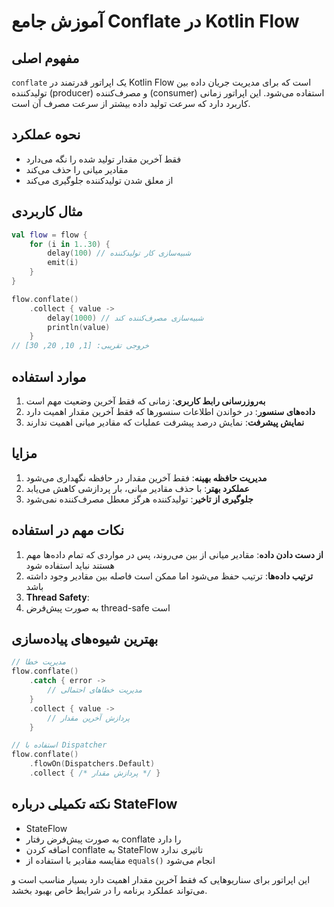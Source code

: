 

# آموزش جامع Conflate در Kotlin Flow

## مفهوم اصلی
`conflate`
یک اپراتور قدرتمند در Kotlin Flow است که برای مدیریت جریان داده بین تولیدکننده (producer) و مصرف‌کننده (consumer) استفاده می‌شود. این اپراتور زمانی کاربرد دارد که سرعت تولید داده بیشتر از سرعت مصرف آن است.

## نحوه عملکرد
- فقط آخرین مقدار تولید شده را نگه می‌دارد
- مقادیر میانی را حذف می‌کند
- از معلق شدن تولیدکننده جلوگیری می‌کند

## مثال کاربردی

```kotlin
val flow = flow {
    for (i in 1..30) {
        delay(100) // شبیه‌سازی کار تولیدکننده
        emit(i)
    }
}

flow.conflate()
    .collect { value ->
        delay(1000) // شبیه‌سازی مصرف‌کننده کند
        println(value)
    }
// خروجی تقریبی: [1, 10, 20, 30]
```

## موارد استفاده

1. **به‌روزرسانی رابط کاربری**: زمانی که فقط آخرین وضعیت مهم است
2. **داده‌های سنسور**: در خواندن اطلاعات سنسورها که فقط آخرین مقدار اهمیت دارد
3. **نمایش پیشرفت**: نمایش درصد پیشرفت عملیات که مقادیر میانی اهمیت ندارند

## مزایا

1. **مدیریت حافظه بهینه**: فقط آخرین مقدار در حافظه نگهداری می‌شود
2. **عملکرد بهتر**: با حذف مقادیر میانی، بار پردازشی کاهش می‌یابد
3. **جلوگیری از تاخیر**: تولیدکننده هرگز معطل مصرف‌کننده نمی‌شود

## نکات مهم در استفاده

1. **از دست دادن داده**: مقادیر میانی از بین می‌روند، پس در مواردی که تمام داده‌ها مهم هستند نباید استفاده شود
2. **ترتیب داده‌ها**: ترتیب حفظ می‌شود اما ممکن است فاصله بین مقادیر وجود داشته باشد
3. **Thread Safety**: 
4. به صورت پیش‌فرض thread-safe است

## بهترین شیوه‌های پیاده‌سازی

```kotlin
// مدیریت خطا
flow.conflate()
    .catch { error -> 
        // مدیریت خطاهای احتمالی
    }
    .collect { value ->
        // پردازش آخرین مقدار
    }

// استفاده با Dispatcher
flow.conflate()
    .flowOn(Dispatchers.Default)
    .collect { /* پردازش مقدار */ }
```

## نکته تکمیلی درباره StateFlow
- StateFlow 
- به صورت پیش‌فرض رفتار conflate را دارد
- اضافه کردن conflate به StateFlow تاثیری ندارد
- مقایسه مقادیر با استفاده از `equals()` انجام می‌شود

این اپراتور برای سناریوهایی که فقط آخرین مقدار اهمیت دارد بسیار مناسب است و می‌تواند عملکرد برنامه را در شرایط خاص بهبود بخشد.